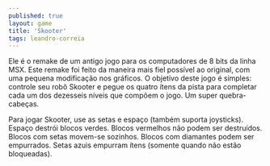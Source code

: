 ```yaml
---
published: true
layout: game
title: 'Skooter'
tags: leandro-correia
---
```

Ele é o remake de um antigo jogo para os computadores de 8 bits da linha MSX. Este remake foi feito da maneira mais fiel possível ao original, com uma pequena modificação nos gráficos. O objetivo deste jogo é simples: controle seu robô Skooter e pegue os quatro ítens da pista para completar cada um dos dezesseis níveis que compõem o jogo. Um super quebra-cabeças.







Para jogar Skooter, use as setas e espaço (também suporta joysticks). Espaço destrói blocos verdes. Blocos vermelhos não podem ser destruídos. Blocos com setas movem-se sozinhos. Blocos com diamantes podem ser empurrados. Setas azuis empurram ítens (somente quando não estão bloqueadas).






